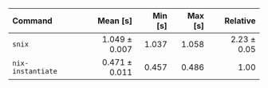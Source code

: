 | Command | Mean [s] | Min [s] | Max [s] | Relative |
|:---|---:|---:|---:|---:|
| `snix` | 1.049 ± 0.007 | 1.037 | 1.058 | 2.23 ± 0.05 |
| `nix-instantiate` | 0.471 ± 0.011 | 0.457 | 0.486 | 1.00 |
